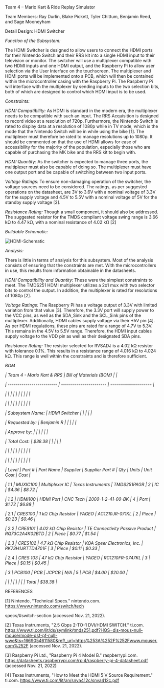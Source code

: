 Team 4 – Mario Kart & Ride Replay Simulator

Team Members: Ray Durlin, Blake Pickett, Tyler Chittum, Benjamin Reed, and Sage Mooneyham

Detail Design: HDMI Switcher

_Function of the Subsystem:_

The HDMI Switcher is designed to allow users to connect the HDMI ports for their Nintendo Switch and their RRS kit into a single HDMI input to their television or monitor. The switcher will use a multiplexer compatible with two HDMI inputs and one HDMI output, and the Raspberry Pi to allow user selection via the User Interface on the touchscreen. The multiplexer and HDMI ports will be implemented onto a PCB, which will then be contained within the microcontroller casing with the Raspberry Pi. The Raspberry Pi will interface with the multiplexer by sending inputs to the two selection bits, both of which are designed to control which HDMI input is to be used.

_Constraints:_

_HDMI Compatibility:_ As HDMI is standard in the modern era, the multiplexer needs to be compatible with such an input. The RRS Acquisition is designed to record video at a resolution of 720p. Furthermore, the Nintendo Switch is rated to display data at a resolution of 1080p while in TV mode, which is the mode that the Nintendo Switch will be in while using the bike [1]. The multiplexer must therefore be rated to manage resolutions up to 1080p. It should be commented on that the use of HDMI allows for ease of accessibility for the majority of the population, especially those who are capable of purchasing the MK bike and the RRS kit to begin with.

_HDMI Quantity:_ As the switcher is expected to manage three ports, the multiplexer must also be capable of doing so. The multiplexer must have one output port and be capable of switching between two input ports.

_Voltage Ratings:_ To ensure non-damaging operation of the switcher, the voltage sources need to be considered. The ratings, as per suggested operations on the datasheet, are 3V to 3.6V with a nominal voltage of 3.3V for the supply voltage and 4.5V to 5.5V with a nominal voltage of 5V for the standby supply voltage [2].

_Resistance Rating:_ Though a small component, it should also be addressed. The suggested resistor for the TMDS compliant voltage swing range is 3.66 kΩ to 4.47 kΩ, with a nominal resistance of 4.02 kΩ [2]

_Buildable Schematic:_

![HDMI-Schematic](https://user-images.githubusercontent.com/100803313/206549740-a03c092f-6ee6-4aff-a567-be6022657830.jpeg)


_Analysis:_

There is little in terms of analysis for this subsystem. Most of the analysis consists of ensuring that the constraints are met. With the microcontrollers in use, this results from information obtainable in the datasheets.

_HDMI Compatibility and Quantity:_ These were the simplest constraints to meet. The TMDS251 HDMI multiplexer utilizes a 2x1 mux with two selector bits to control the output. In addition, the multiplexer is rated for resolutions of 1080p [2].

_Voltage Ratings:_ The Raspberry Pi has a voltage output of 3.3V with limited variation from that value [3]. Therefore, the 3.3V port will supply power to the VCC pins, as well as the SDA\_Sink and the SCL\_Sink pins of the multiplexer. Additionally, HDMI cables supply voltage via their +5V pin [4]. As per HDMI regulations, these pins are rated for a range of 4.7V to 5.3V. This remains in the 4.5V to 5.5V range. Therefore, the HDMI input cables supply voltage to the VDD pin as well as their designated SDA pins.

_Resistance Rating:_ The resistor selected for RVSADJ is a 4.02 kΩ resistor with tolerance 0.1%. This results in a resistance range of 4.016 kΩ to 4.024 kΩ. This range is well within the constraints and is therefore sufficient.

_BOM_

_| Team 4 - Mario Kart & RRS | Bill of Materials (BOM) | |_

_| ------------------------- | ----------------------- | --------------------- |_

_| | | | | | | | | |_

_| | | | | | | | | |_

_| Subsystem Name: | HDMI Switcher | | | | |_

_| Requested by: | Benjamin R | | | | |_

_| Approve by: | | | | | |_

_| Total Cost: | $38.38 | | | | |_

_| | | | | | | | | |_

_| | | | | | | | | |_

_| Level | Part # | Part Name | Supplier | Supplier Part # | Qty | Units | Unit Cost | Cost |_

_| 1.1 | MUXIC100 | Multiplexer IC | Texas Instruments | TMDS251PAGR | 2 | IC | $4.36 | $8.72 |_

_| 1.2 | HDMI100 | HDMI Port | CNC Tech | 2000-1-2-41-00-BK | 4 | Port | $1.72 | $6.88 |_

_| 2.1 | CRES100 | 1 kΩ Chip Resistor | YAGEO | AC1210JR-071KL | 2 | Piece | $0.23 | $0.46 |_

_| 2.2 | CRES101 | 4.02 kΩ Chip Resistor | TE Connectivity Passive Product | RQ73C2A4K02BTD | 2 | Piece | $0.77 | $1.54 |_

_| 2.3 | CRES102 | 4.7 kΩ Chip Resistor | KOA Speer Electronics, Inc. | RK73H1JRTTD4701F | 3 | Piece | $0.11 | $0.33 |_

_| 2.4 | CRES 103 | 47 kΩ Chip Resistor | YAGEO | RC1210FR-0747KL | 3 | Piece | $0.15 | $0.45 |_

_| 3 | PCB100 | PCB | JCPCB | N/A | 5 | PCB | $4.00 | $20.00 |_

_| | | | | | | | Total | $38.38 |_

REFERENCES

[1] Nintendo, "Technical Specs." nintendo.com. https://www.nintendo.com/switch/tech

specs/#switch-section (accessed Nov. 21, 2022).

[2] Texas Instruments, "2.5 Gbps 2-TO-1 DVI/HDMI SWITCH." ti.com. https://www.ti.com/lit/ds/symlink/tmds251.pdf?HQS=dis-mous-null-mousermode-dsf-pf-null-wwe&ts=1669054611580&ref\_url=https%253A%252F%252Fwww.mouser.com%252F (accessed Nov. 21, 2022).

[3] Raspberry Pi Ltd., "Raspberry Pi 4 Model B." raspberrypi.com. https://datasheets.raspberrypi.com/rpi4/raspberry-pi-4-datasheet.pdf (accessed Nov. 21, 2022)

[4] Texas Instruments, "How to Meet the HDMI 5 V Source Requirement." ti.com. https://www.ti.com/lit/an/snva412c/snva412c.pdf
